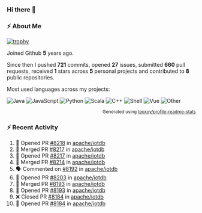### Hi there 👋

### :zap: About Me

[![trophy](https://github-profile-trophy.vercel.app/?username=HTHou&theme=onedark)](https://github.com/ryo-ma/github-profile-trophy)
   
Joined Github **5** years ago.

Since then I pushed **721** commits, opened **27** issues, submitted **660** pull requests, received **1** stars across **5** personal projects and contributed to **8** public repositories.

Most used languages across my projects:

![Java](https://img.shields.io/static/v1?style=flat-square&label=%E2%A0%80&color=555&labelColor=%23b07219&message=Java%EF%B8%B194.4%25)
![JavaScript](https://img.shields.io/static/v1?style=flat-square&label=%E2%A0%80&color=555&labelColor=%23f1e05a&message=JavaScript%EF%B8%B11.4%25)
![Python](https://img.shields.io/static/v1?style=flat-square&label=%E2%A0%80&color=555&labelColor=%233572A5&message=Python%EF%B8%B10.7%25)
![Scala](https://img.shields.io/static/v1?style=flat-square&label=%E2%A0%80&color=555&labelColor=%23c22d40&message=Scala%EF%B8%B10.6%25)
![C++](https://img.shields.io/static/v1?style=flat-square&label=%E2%A0%80&color=555&labelColor=%23f34b7d&message=C%2B%2B%EF%B8%B10.6%25)
![Shell](https://img.shields.io/static/v1?style=flat-square&label=%E2%A0%80&color=555&labelColor=%2389e051&message=Shell%EF%B8%B10.4%25)
![Vue](https://img.shields.io/static/v1?style=flat-square&label=%E2%A0%80&color=555&labelColor=%2341b883&message=Vue%EF%B8%B10.3%25)
![Other](https://img.shields.io/static/v1?style=flat-square&label=%E2%A0%80&color=555&labelColor=%23ededed&message=Other%EF%B8%B11.2%25)

<p align="right"><sub>Generated using <a href="https://github.com/marketplace/actions/profile-readme-stats">teoxoy/profile-readme-stats</a></sub></p>


<!--![](https://github.com/HTHou/HTHou/blob/output/github-contribution-grid-snake.svg)-->

<!--![Haonan Hou's github stats](https://github-readme-stats.vercel.app/api?username=HTHou&count_private=true&show_icons=true&theme=onedark)-->

<!--![Haonan Hou's wakatime stats](https://github-readme-stats.vercel.app/api/wakatime?username=HTHou&layout=compact&theme=onedark)-->

<!--![Top Langs](https://github-readme-stats.vercel.app/api/top-langs/?username=HTHou&theme=onedark&layout=compact)-->

### :zap: Recent Activity
<!--START_SECTION:activity-->
1. 💪 Opened PR [#8218](https://github.com/apache/iotdb/pull/8218) in [apache/iotdb](https://github.com/apache/iotdb)
2. 🎉 Merged PR [#8217](https://github.com/apache/iotdb/pull/8217) in [apache/iotdb](https://github.com/apache/iotdb)
3. 💪 Opened PR [#8217](https://github.com/apache/iotdb/pull/8217) in [apache/iotdb](https://github.com/apache/iotdb)
4. 🎉 Merged PR [#8214](https://github.com/apache/iotdb/pull/8214) in [apache/iotdb](https://github.com/apache/iotdb)
5. 🗣 Commented on [#8192](https://github.com/apache/iotdb/issues/8192) in [apache/iotdb](https://github.com/apache/iotdb)
6. 💪 Opened PR [#8203](https://github.com/apache/iotdb/pull/8203) in [apache/iotdb](https://github.com/apache/iotdb)
7. 🎉 Merged PR [#8193](https://github.com/apache/iotdb/pull/8193) in [apache/iotdb](https://github.com/apache/iotdb)
8. 💪 Opened PR [#8193](https://github.com/apache/iotdb/pull/8193) in [apache/iotdb](https://github.com/apache/iotdb)
9. ❌ Closed PR [#8184](https://github.com/apache/iotdb/pull/8184) in [apache/iotdb](https://github.com/apache/iotdb)
10. 💪 Opened PR [#8184](https://github.com/apache/iotdb/pull/8184) in [apache/iotdb](https://github.com/apache/iotdb)
<!--END_SECTION:activity-->

<!--
**HTHou/HTHou** is a ✨ _special_ ✨ repository because its `README.md` (this file) appears on your GitHub profile.

Here are some ideas to get you started:

- 🔭 I’m currently working on ...
- 🌱 I’m currently learning ...
- 👯 I’m looking to collaborate on ...
- 🤔 I’m looking for help with ...
- 💬 Ask me about ...
- 📫 How to reach me: ...
- 😄 Pronouns: ...
- ⚡ Fun fact: ...
-->
